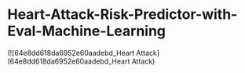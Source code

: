 # Heart-Attack-Risk-Predictor-with-Eval-Machine-Learning
(![64e8dd618da6952e60aadebd_Heart Attack](64e8dd618da6952e60aadebd_Heart Attack)
